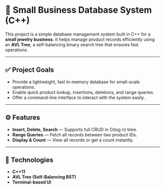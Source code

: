# 💎 Small Business Database System (C++)

This project is a simple database management system built in C++ for a **small jewelry business**. It helps manage product records efficiently using an **AVL Tree**, a self-balancing binary search tree that ensures fast operations.

---

## ✅ Project Goals

- Provide a lightweight, fast in-memory database for small-scale operations.
- Enable quick product lookup, insertions, deletions, and range queries.
- Offer a command-line interface to interact with the system easily.

---

## ⚙️ Features

- **Insert, Delete, Search** — Supports full CRUD in O(log n) time.
- **Range Queries** — Fetch all records between two product IDs.
- **Display & Count** — View all records or get a count instantly.

---

## 🧰 Technologies

- **C++11**
- **AVL Tree (Self-Balancing BST)**
- **Terminal-based UI**

